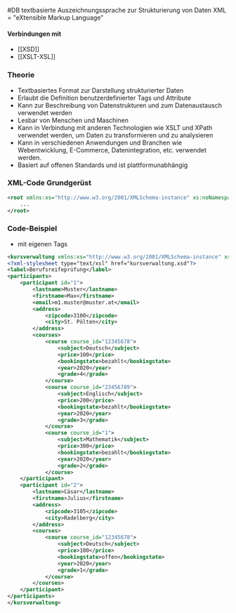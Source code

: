 #DB 
textbasierte Auszeichnungssprache zur Strukturierung von Daten
XML = "eXtensible Markup Language"

#### Verbindungen mit
- [[XSD]]
- [[XSLT-XSL]]

### Theorie
-   Textbasiertes Format zur Darstellung strukturierter Daten
-   Erlaubt die Definition benutzerdefinierter Tags und Attribute
-   Kann zur Beschreibung von Datenstrukturen und zum Datenaustausch verwendet werden
-   Lesbar von Menschen und Maschinen
-   Kann in Verbindung mit anderen Technologien wie XSLT und XPath verwendet werden, um Daten zu transformieren und zu analysieren
-   Kann in verschiedenen Anwendungen und Branchen wie Webentwicklung, E-Commerce, Datenintegration, etc. verwendet werden.
-   Basiert auf offenen Standards und ist plattformunabhängig

### XML-Code Grundgerüst
```XML
<root xmlns:xs="http://www.w3.org/2001/XMLSchema-instance" xs:noNamespaceSchemaLocation="root.xsd">
	... 
</root>
```

### Code-Beispiel
- mit eigenen Tags
```XML
<kursverwaltung xmlns:xs="http://www.w3.org/2001/XMLSchema-instance" xs:noNamespaceSchemaLocation="kursverwaltung.xsd">
<?xml-stylesheet type="text/xsl" href="kursverwaltung.xsd"?>
<label>Berufsreifeprüfung</label>
<participants>
	<participant id="1">
		<lastname>Muster</lastname>
		<firstname>Max</firstname>
		<email>m1.muster@muster.at</email>
		<address>
			<zipcode>3100</zipcode>
			<city>St. Pölten</city>
		</address>
		<courses>
			<course course_id="12345678">
				<subject>Deutsch</subject>
				<price>100</price>
				<bookingstate>bezahlt</bookingstate>
				<year>2020</year>
				<grade>4</grade>
			</course>
			<course course_id="23456789">
				<subject>Englisch</subject>
				<price>200</price>
				<bookingstate>bezahlt</bookingstate>
				<year>2020</year>
				<grade>3</grade>
			</course>
			<course course_id="1">
				<subject>Mathematik</subject>
				<price>300</price>
				<bookingstate>bezahlt</bookingstate>
				<year>2020</year>
				<grade>2</grade>
			</course>
	</participant>
	<participant id="2">
		<lastname>Cäsar</lastname>
		<firstname>Julius</firstname>
		<address>
			<zipcode>3105</zipcode>
			<city>Radelberg</city>
		</address>
		<courses>
			<course course_id="12345678">
				<subject>Deutsch</subject>
				<price>100</price>
				<bookingstate>offen</bookingstate>
				<year>2020</year>
				<grade>1</grade>
			</course>
		</courses>
	</participant>
</participants>
</kursverwaltung>
```

